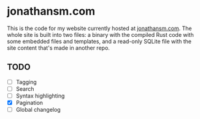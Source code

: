 # jonathansm.com

This is the code for my website currently hosted at
[jonathansm.com](https://jonathansm.com). The whole site is built into two
files: a binary with the compiled Rust code with some embedded files and
templates, and a read-only SQLite file with the site content that's made in
another repo.

## TODO

- [ ] Tagging
- [ ] Search
- [ ] Syntax highlighting
- [x] Pagination
- [ ] Global changelog
